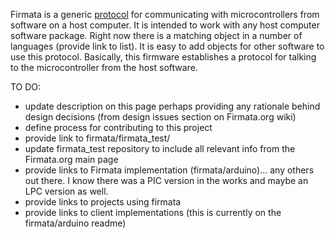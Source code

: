 Firmata is a generic [protocol](protocol.md) for communicating with microcontrollers from software on a host computer. It is intended to work with any host computer software package. Right now there is a matching object in a number of languages (provide link to list). It is easy to add objects for other software to use this protocol. Basically, this firmware establishes a protocol for talking to the microcontroller from the host software.

TO DO:

- update description on this page perhaps providing any rationale behind design decisions (from design issues section on Firmata.org wiki)
- define process for contributing to this project
- provide link to firmata/firmata_test/
- update firmata_test repository to include all relevant info from the Firmata.org main page
- provide links to Firmata implementation (firmata/arduino)... any others out there. I know there was a PIC version in the works and maybe an LPC version as well.
- provide links to projects using firmata
- provide links to client implementations (this is currently on the firmata/arduino readme)

